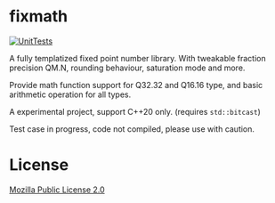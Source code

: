 # fixmath

[![UnitTests](https://github.com/MichaelSuen-thePointer/fixmath/actions/workflows/cmake.yml/badge.svg)](https://github.com/MichaelSuen-thePointer/fixmath/actions/workflows/cmake.yml)

A fully templatized fixed point number library. With tweakable fraction precision QM.N, rounding behaviour, saturation mode and more.

Provide math function support for Q32.32 and Q16.16 type, and basic arithmetic operation for all types.

A experimental project, support C++20 only. (requires `std::bitcast`)

Test case in progress, code not compiled, please use with caution.
# License

[Mozilla Public License 2.0](https://www.mozilla.org/en-US/MPL/2.0/)
